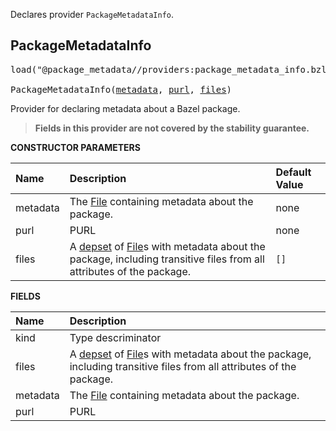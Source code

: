 <!-- Generated with Stardoc: http://skydoc.bazel.build -->

Declares provider `PackageMetadataInfo`.

<a id="PackageMetadataInfo"></a>

## PackageMetadataInfo

<pre>
load("@package_metadata//providers:package_metadata_info.bzl", "PackageMetadataInfo")

PackageMetadataInfo(<a href="#PackageMetadataInfo-_init-metadata">metadata</a>, <a href="#PackageMetadataInfo-_init-purl">purl</a>, <a href="#PackageMetadataInfo-_init-files">files</a>)
</pre>

Provider for declaring metadata about a Bazel package.

> **Fields in this provider are not covered by the stability guarantee.**

**CONSTRUCTOR PARAMETERS**

| Name  | Description | Default Value |
| :------------- | :------------- | :------------- |
| <a id="PackageMetadataInfo-_init-metadata"></a>metadata | The [File](https://bazel.build/rules/lib/builtins/File) containing metadata about the package. | none |
| <a id="PackageMetadataInfo-_init-purl"></a>purl | PURL | none |
| <a id="PackageMetadataInfo-_init-files"></a>files | A [depset](https://bazel.build/rules/lib/builtins/depset) of [File](https://bazel.build/rules/lib/builtins/File)s with metadata about the package, including transitive files from all attributes of the package. | `[]` |

**FIELDS**

| Name  | Description |
| :------------- | :------------- |
| <a id="PackageMetadataInfo-kind"></a>kind |  Type descriminator    |
| <a id="PackageMetadataInfo-files"></a>files |  A [depset](https://bazel.build/rules/lib/builtins/depset) of [File](https://bazel.build/rules/lib/builtins/File)s with metadata about the package, including transitive files from all attributes of the package.    |
| <a id="PackageMetadataInfo-metadata"></a>metadata |  The [File](https://bazel.build/rules/lib/builtins/File) containing metadata about the package.    |
| <a id="PackageMetadataInfo-purl"></a>purl |  PURL    |


